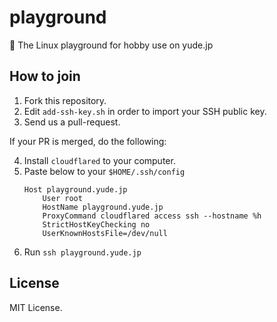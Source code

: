 # playground
🍙 The Linux playground for hobby use on yude.jp

## How to join
1. Fork this repository.
2. Edit `add-ssh-key.sh` in order to import your SSH public key.
3. Send us a pull-request.

If your PR is merged, do the following:

4. Install `cloudflared` to your computer.
5. Paste below to your `$HOME/.ssh/config`
    ```
    Host playground.yude.jp
        User root
        HostName playground.yude.jp
        ProxyCommand cloudflared access ssh --hostname %h
        StrictHostKeyChecking no
        UserKnownHostsFile=/dev/null
    ```
6. Run `ssh playground.yude.jp`

## License
MIT License.